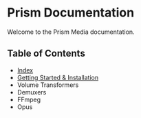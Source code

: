 # Prism Documentation

Welcome to the Prism Media documentation.

## Table of Contents
- [Index](./)
- [Getting Started & Installation](./getting_started)
- Volume Transformers
- Demuxers
- FFmpeg
- Opus
